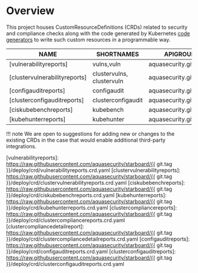 # Overview

This project houses CustomResourceDefinitions (CRDs) related to security and compliance checks along with the code
generated by Kubernetes [code generators][k8s-code-generator] to write such custom resources in a programmable way.

| NAME                          | SHORTNAMES                | APIGROUP               | NAMESPACED | KIND                                                           |
|-------------------------------|---------------------------|------------------------|------------|----------------------------------------------------------------|
| [vulnerabilityreports]        | vulns,vuln                | aquasecurity.github.io | true       | [VulnerabilityReport](./vulnerability-report.md)               |
| [clustervulnerabilityreports] | clustervulns, clustervuln | aquasecurity.github.io | false      | [ClusterVulnerabilityReport](./clustervulnerability-report.md) |
| [configauditreports]          | configaudit               | aquasecurity.github.io | true       | [ConfigAuditReport](./configaudit-report.md)                   |
| [clusterconfigauditreports]   | clusterconfigaudit        | aquasecurity.github.io | false      | [ClusterConfigAuditReport](./clusterconfigaudit-report.md)     |
| [ciskubebenchreports]         | kubebench                 | aquasecurity.github.io | false      | [CISKubeBenchReport](./ciskubebench-report.md)                 |
| [kubehunterreports]           | kubehunter                | aquasecurity.github.io | false      | [KubeHunterReport](./kubehunter-report.md)                     |

!!! note
    We are open to suggestions for adding new or changes to the existing CRDs in the case that would enable
    additional third-party integrations.

[k8s-code-generator]: https://github.com/kubernetes/code-generator

[vulnerabilityreports]: https://raw.githubusercontent.com/aquasecurity/starboard/{{ git.tag }}/deploy/crd/vulnerabilityreports.crd.yaml
[clustervulnerabilityreports]: https://raw.githubusercontent.com/aquasecurity/starboard/{{ git.tag }}/deploy/crd/clustervulnerabilityreports.crd.yaml
[ciskubebenchreports]: https://raw.githubusercontent.com/aquasecurity/starboard/{{ git.tag }}/deploy/crd/ciskubebenchreports.crd.yaml
[kubehunterreports]: https://raw.githubusercontent.com/aquasecurity/starboard/{{ git.tag }}/deploy/crd/kubehunterreports.crd.yaml
[clustercompliancereports]: https://raw.githubusercontent.com/aquasecurity/starboard/{{ git.tag }}/deploy/crd/clustercompliancereports.crd.yaml
[clustercompliancedetailreport]: https://raw.githubusercontent.com/aquasecurity/starboard/{{ git.tag }}/deploy/crd/clustercompliancedetailreports.crd.yaml
[configauditreports]: https://raw.githubusercontent.com/aquasecurity/starboard/{{ git.tag }}/deploy/crd/configauditreports.crd.yaml
[clusterconfigauditreports]: https://raw.githubusercontent.com/aquasecurity/starboard/{{ git.tag }}/deploy/crd/clusterconfigauditreports.crd.yaml

